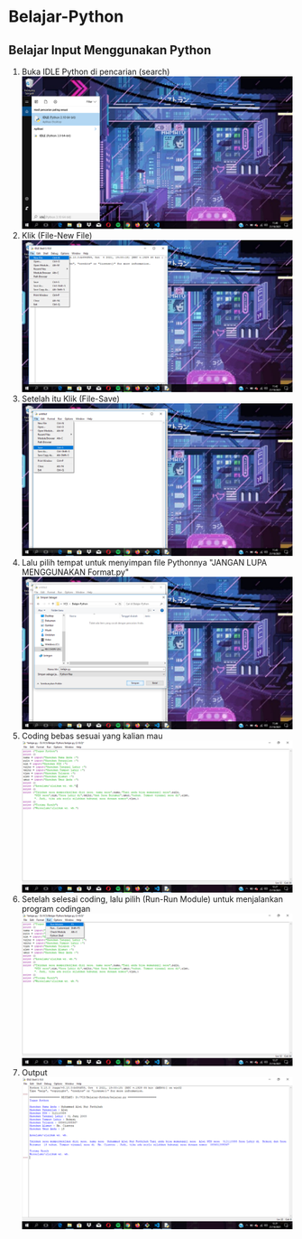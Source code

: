 # Belajar-Python
## Belajar Input Menggunakan Python

1. Buka IDLE Python di pencarian (search)
![Gambar 1](screenshot/Python1.png)
2. Klik (File-New File)
![Gambar 2](screenshot/Python2.png)
3. Setelah itu Klik (File-Save)
![Gambar 3](screenshot/Python3.png)
4. Lalu pilih tempat untuk menyimpan file Pythonnya "JANGAN LUPA MENGGUNAKAN Format.py"
![Gambar 4](screenshot/Python4.png)
5. Coding bebas sesuai yang kalian mau
![Gambar 5](screenshot/Python5.png)
6. Setelah selesai coding, lalu pilih (Run-Run Module) untuk menjalankan program codingan
![Gambar 6](screenshot/Python6.png)
7. Output
![Gambar 7](screenshot/Python7.png)
